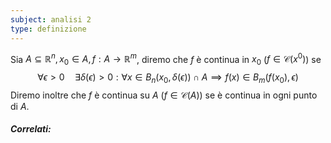```yaml
---
subject: analisi 2
type: definizione
---
```

Sia $A\subseteq\mathbb{R}^n, x_0\in A,f:A\to\mathbb{R}^m$, diremo che $f$ è continua in $x_0$ ($f\in\mathcal{C}(x^0)$) se 
$$
\forall\epsilon>0\quad\exists\delta(\epsilon)>0:\forall x\in B_n(x_0,\delta(\epsilon))\cap A\implies f(x)\in B_m(f(x_0),\epsilon)
$$
Diremo inoltre che $f$ è continua su $A$ ($f\in\mathcal{C}(A)$) se è continua in ogni punto di $A$.

##### Correlati: